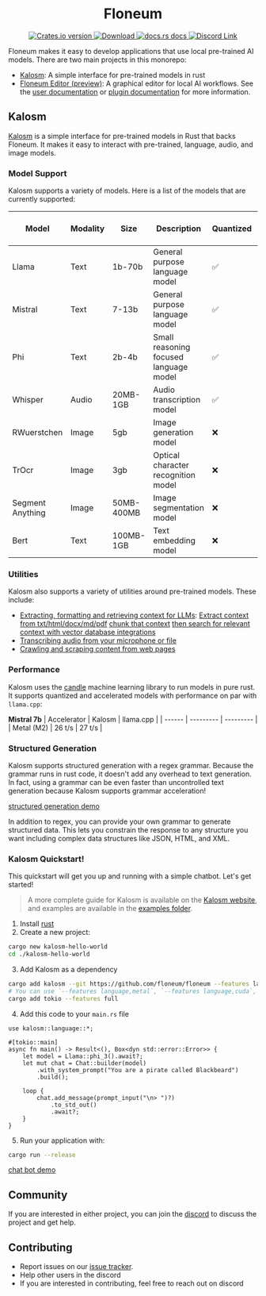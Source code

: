 <h1 align="center">Floneum</h1>
<div align="center">
  <!-- Crates version -->
  <a href="https://crates.io/crates/kalosm">
    <img src="https://img.shields.io/crates/v/kalosm.svg?style=flat-square"
    alt="Crates.io version" />
  </a>
  <!-- Downloads -->
  <a href="https://crates.io/crates/kalosm">
    <img src="https://img.shields.io/crates/d/kalosm.svg?style=flat-square"
      alt="Download" />
  </a>
  <!-- docs -->
  <a href="https://docs.rs/kalosm">
    <img src="https://img.shields.io/badge/docs-latest-blue.svg?style=flat-square"
      alt="docs.rs docs" />
  </a>
  <!-- Discord -->
  <a href="https://discord.gg/dQdmhuB8q5">
    <img src="https://img.shields.io/discord/1120130300236800062?logo=discord&style=flat-square" alt="Discord Link" />
  </a>
</div>

Floneum makes it easy to develop applications that use local pre-trained AI models. There are two main projects in this monorepo:

- [Kalosm](./interfaces/kalosm): A simple interface for pre-trained models in rust
- [Floneum Editor (preview)](./floneum/floneum): A graphical editor for local AI workflows. See the [user documentation](https://floneum.com/docs/user/) or [plugin documentation](https://floneum.com/docs/developer/) for more information.

## Kalosm

[Kalosm](./interfaces/kalosm/) is a simple interface for pre-trained models in Rust that backs Floneum. It makes it easy to interact with pre-trained, language, audio, and image models.

### Model Support

Kalosm supports a variety of models. Here is a list of the models that are currently supported:

| Model    | Modality | Size | Description | Quantized | CUDA + Metal Accelerated | Example |
| -------- | ------- | ---- | ----------- | --------- | ----------- | --------------------- |
| Llama | Text    | 1b-70b | General purpose language model | ✅ | ✅ | [llama 3 chat](interfaces/kalosm/examples/chat.rs) |
| Mistral | Text    | 7-13b | General purpose language model | ✅ | ✅ | [mistral chat](interfaces/kalosm/examples/chat-mistral-2.rs) |
| Phi | Text    | 2b-4b | Small reasoning focused language model | ✅ | ✅ | [phi 3 chat](interfaces/kalosm/examples/chat-phi-3.rs) |
| Whisper | Audio   | 20MB-1GB | Audio transcription model | ✅ | ✅ | [live whisper transcription](interfaces/kalosm/examples/transcribe.rs) |
| RWuerstchen | Image | 5gb | Image generation model | ❌ | ✅ | [rwuerstchen image generation](interfaces/kalosm/examples/generate-image.rs) |
| TrOcr | Image | 3gb | Optical character recognition model | ❌ | ✅ | [Text Recognition](interfaces/kalosm/examples/ocr.rs) |
| Segment Anything | Image | 50MB-400MB | Image segmentation model | ❌ | ❌ | [Image Segmentation](interfaces/kalosm/examples/segment-image.rs) |
| Bert | Text    | 100MB-1GB | Text embedding model | ❌ | ✅ | [Semantic Search](interfaces/kalosm/examples/semantic-search.rs) |

### Utilities

Kalosm also supports a variety of utilities around pre-trained models. These include:
- [Extracting, formatting and retrieving context for LLMs](./interfaces/kalosm/examples/context_extraction.rs): [Extract context from txt/html/docx/md/pdf](./interfaces/kalosm/examples/context_extraction.rs) [chunk that context](./interfaces/kalosm/examples/chunking.rs) [then search for relevant context with vector database integrations](./interfaces/kalosm/examples/semantic-search.rs)
- [Transcribing audio from your microphone or file](./interfaces/kalosm/examples/transcribe.rs)
- [Crawling and scraping content from web pages](./interfaces/kalosm/examples/crawl.rs)

### Performance

Kalosm uses the [candle](https://github.com/huggingface/candle) machine learning library to run models in pure rust. It supports quantized and accelerated models with performance on par with `llama.cpp`:

**Mistral 7b** 
| Accelerator | Kalosm | llama.cpp |
| ------ | --------- | --------- |
| Metal (M2) | 26 t/s | 27 t/s |

### Structured Generation

Kalosm supports structured generation with a regex grammar. Because the grammar runs in rust code, it doesn't add any overhead to text generation. In fact, using a grammar can be even faster than uncontrolled text generation because Kalosm supports grammar acceleration!

[structured generation demo](https://github.com/floneum/floneum/assets/66571940/7bdee1fb-204f-4e24-b738-1d4da6b593d9)

In addition to regex, you can provide your own grammar to generate structured data. This lets you constrain the response to any structure you want including complex data structures like JSON, HTML, and XML.

### Kalosm Quickstart!

This quickstart will get you up and running with a simple chatbot. Let's get started!

> A more complete guide for Kalosm is available on the [Kalosm website](https://floneum.com/kalosm/), and examples are available in the [examples folder](https://github.com/floneum/floneum/tree/main/interfaces/kalosm/examples).

1) Install [rust](https://rustup.rs/)
2) Create a new project:
```sh
cargo new kalosm-hello-world
cd ./kalosm-hello-world
```
3) Add Kalosm as a dependency
```sh
cargo add kalosm --git https://github.com/floneum/floneum --features language
# You can use `--features language,metal`, `--features language,cuda`, or `--features language,mkl` if your machine supports an accelerator
cargo add tokio --features full
```
4) Add this code to your `main.rs` file
```rust, no_run
use kalosm::language::*;

#[tokio::main]
async fn main() -> Result<(), Box<dyn std::error::Error>> {
    let model = Llama::phi_3().await?;
    let mut chat = Chat::builder(model)
        .with_system_prompt("You are a pirate called Blackbeard")
        .build();

    loop {
        chat.add_message(prompt_input("\n> ")?)
            .to_std_out()
            .await?;
    }
}
```

5) Run your application with:

```sh
cargo run --release
```

[chat bot demo](https://github.com/floneum/floneum/assets/66571940/e4e76efb-6387-4fcd-aa3c-aa556e840334)

## Community

If you are interested in either project, you can join the [discord](https://discord.gg/dQdmhuB8q5) to discuss the project and get help.

## Contributing

- Report issues on our [issue tracker](https://github.com/floneum/floneum/issues).
- Help other users in the discord
- If you are interested in contributing, feel free to reach out on discord
